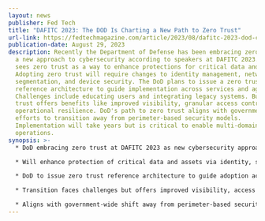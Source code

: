 ```yaml
---
layout: news
publisher: Fed Tech
title: "DAFITC 2023: The DOD Is Charting a New Path to Zero Trust"
url-link: https://fedtechmagazine.com/article/2023/08/dafitc-2023-dod-charting-new-path-zero-trust
publication-date: August 29, 2023
description: Recently the Department of Defense has been embracing zero trust as
  a new approach to cybersecurity according to speakers at DAFITC 2023. The DoD
  sees zero trust as a way to enhance protections for critical data and assets.
  Adopting zero trust will require changes to identity management, network
  segmentation, and device security. The DoD plans to issue a zero trust
  reference architecture to guide implementation across services and agencies.
  Challenges include educating users and integrating legacy systems. But zero
  trust offers benefits like improved visibility, granular access controls, and
  operational resilience. DoD's path to zero trust aligns with government-wide
  efforts to transition away from perimeter-based security models.
  Implementation will take years but is critical to enable multi-domain
  operations.
synopsis: >-
  * DoD embracing zero trust at DAFITC 2023 as new cybersecurity approach.

  * Will enhance protection of critical data and assets via identity, segmentation, device security.

  * DoD to issue zero trust reference architecture to guide adoption across services/agencies.

  * Transition faces challenges but offers improved visibility, access controls, resilience.

  * Aligns with government-wide shift away from perimeter-based security models.
---
```

